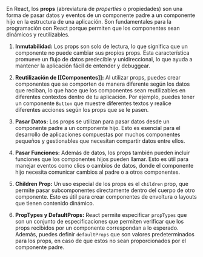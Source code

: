 En React, los **props** (abreviatura de _properties_ o propiedades) son una forma de pasar datos y eventos de un componente padre a un componente hijo en la estructura de una aplicación. Son fundamentales para la programación con React porque permiten que los componentes sean dinámicos y reutilizables.

1. **Inmutabilidad:** Los props son solo de lectura, lo que significa que un componente no puede cambiar sus propios props. Esta característica promueve un flujo de datos predecible y unidireccional, lo que ayuda a mantener la aplicación fácil de entender y debuggear.
    
2. **Reutilización de [[Componentes]]:** Al utilizar props, puedes crear componentes que se comporten de manera diferente según los datos que reciban, lo que hace que los componentes sean reutilizables en diferentes contextos dentro de tu aplicación. Por ejemplo, puedes tener un componente `Button` que muestre diferentes textos y realice diferentes acciones según los props que se le pasen.
    
3. **Pasar Datos:** Los props se utilizan para pasar datos desde un componente padre a un componente hijo. Esto es esencial para el desarrollo de aplicaciones compuestas por muchos componentes pequeños y gestionables que necesitan compartir datos entre ellos.
    
4. **Pasar Funciones:** Además de datos, los props también pueden incluir funciones que los componentes hijos pueden llamar. Esto es útil para manejar eventos como clics o cambios de datos, donde el componente hijo necesita comunicar cambios al padre o a otros componentes.
    
5. **Children Prop:** Un uso especial de los props es el `children` prop, que permite pasar subcomponentes directamente dentro del cuerpo de otro componente. Esto es útil para crear componentes de envoltura o layouts que tienen contenido dinámico.
    
6. **PropTypes y DefaultProps:** React permite especificar `propTypes` que son un conjunto de especificaciones que permiten verificar que los props recibidos por un componente correspondan a lo esperado. Además, puedes definir `defaultProps` que son valores predeterminados para los props, en caso de que estos no sean proporcionados por el componente padre.